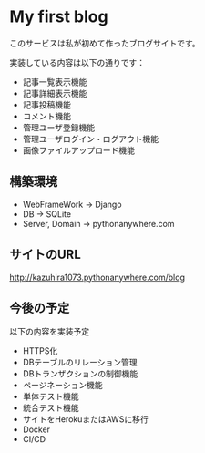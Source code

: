 # My first blog
このサービスは私が初めて作ったブログサイトです。

実装している内容は以下の通りです：

- 記事一覧表示機能
- 記事詳細表示機能
- 記事投稿機能
- コメント機能
- 管理ユーザ登録機能
- 管理ユーザログイン・ログアウト機能
- 画像ファイルアップロード機能

## 構築環境
- WebFrameWork -> Django
- DB -> SQLite
- Server, Domain -> pythonanywhere.com
## サイトのURL
http://kazuhira1073.pythonanywhere.com/blog

## 今後の予定
以下の内容を実装予定
- HTTPS化
- DBテーブルのリレーション管理
- DBトランザクションの制御機能
- ページネーション機能
- 単体テスト機能
- 統合テスト機能
- サイトをHerokuまたはAWSに移行
- Docker
- CI/CD
